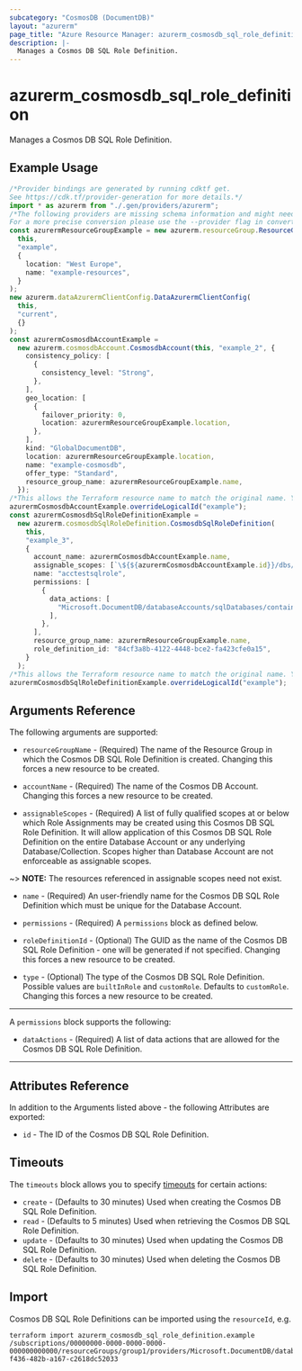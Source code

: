 ```yaml
---
subcategory: "CosmosDB (DocumentDB)"
layout: "azurerm"
page_title: "Azure Resource Manager: azurerm_cosmosdb_sql_role_definition"
description: |-
  Manages a Cosmos DB SQL Role Definition.
---
```


# azurerm\_cosmosdb\_sql\_role\_definition

Manages a Cosmos DB SQL Role Definition.

## Example Usage

```typescript
/*Provider bindings are generated by running cdktf get.
See https://cdk.tf/provider-generation for more details.*/
import * as azurerm from "./.gen/providers/azurerm";
/*The following providers are missing schema information and might need manual adjustments to synthesize correctly: azurerm.
For a more precise conversion please use the --provider flag in convert.*/
const azurermResourceGroupExample = new azurerm.resourceGroup.ResourceGroup(
  this,
  "example",
  {
    location: "West Europe",
    name: "example-resources",
  }
);
new azurerm.dataAzurermClientConfig.DataAzurermClientConfig(
  this,
  "current",
  {}
);
const azurermCosmosdbAccountExample =
  new azurerm.cosmosdbAccount.CosmosdbAccount(this, "example_2", {
    consistency_policy: [
      {
        consistency_level: "Strong",
      },
    ],
    geo_location: [
      {
        failover_priority: 0,
        location: azurermResourceGroupExample.location,
      },
    ],
    kind: "GlobalDocumentDB",
    location: azurermResourceGroupExample.location,
    name: "example-cosmosdb",
    offer_type: "Standard",
    resource_group_name: azurermResourceGroupExample.name,
  });
/*This allows the Terraform resource name to match the original name. You can remove the call if you don't need them to match.*/
azurermCosmosdbAccountExample.overrideLogicalId("example");
const azurermCosmosdbSqlRoleDefinitionExample =
  new azurerm.cosmosdbSqlRoleDefinition.CosmosdbSqlRoleDefinition(
    this,
    "example_3",
    {
      account_name: azurermCosmosdbAccountExample.name,
      assignable_scopes: [`\${${azurermCosmosdbAccountExample.id}}/dbs/sales`],
      name: "acctestsqlrole",
      permissions: [
        {
          data_actions: [
            "Microsoft.DocumentDB/databaseAccounts/sqlDatabases/containers/items/read",
          ],
        },
      ],
      resource_group_name: azurermResourceGroupExample.name,
      role_definition_id: "84cf3a8b-4122-4448-bce2-fa423cfe0a15",
    }
  );
/*This allows the Terraform resource name to match the original name. You can remove the call if you don't need them to match.*/
azurermCosmosdbSqlRoleDefinitionExample.overrideLogicalId("example");

```

## Arguments Reference

The following arguments are supported:

*   `resourceGroupName` - (Required) The name of the Resource Group in which the Cosmos DB SQL Role Definition is created. Changing this forces a new resource to be created.

*   `accountName` - (Required) The name of the Cosmos DB Account. Changing this forces a new resource to be created.

*   `assignableScopes` - (Required) A list of fully qualified scopes at or below which Role Assignments may be created using this Cosmos DB SQL Role Definition. It will allow application of this Cosmos DB SQL Role Definition on the entire Database Account or any underlying Database/Collection. Scopes higher than Database Account are not enforceable as assignable scopes.

\~> **NOTE:** The resources referenced in assignable scopes need not exist.

*   `name` - (Required) An user-friendly name for the Cosmos DB SQL Role Definition which must be unique for the Database Account.

*   `permissions` - (Required) A `permissions` block as defined below.

*   `roleDefinitionId` - (Optional) The GUID as the name of the Cosmos DB SQL Role Definition - one will be generated if not specified. Changing this forces a new resource to be created.

*   `type` - (Optional) The type of the Cosmos DB SQL Role Definition. Possible values are `builtInRole` and `customRole`. Defaults to `customRole`. Changing this forces a new resource to be created.

***

A `permissions` block supports the following:

* `dataActions` - (Required) A list of data actions that are allowed for the Cosmos DB SQL Role Definition.

***

## Attributes Reference

In addition to the Arguments listed above - the following Attributes are exported:

* `id` - The ID of the Cosmos DB SQL Role Definition.

## Timeouts

The `timeouts` block allows you to specify [timeouts](https://www.terraform.io/language/resources/syntax#operation-timeouts) for certain actions:

* `create` - (Defaults to 30 minutes) Used when creating the Cosmos DB SQL Role Definition.
* `read` - (Defaults to 5 minutes) Used when retrieving the Cosmos DB SQL Role Definition.
* `update` - (Defaults to 30 minutes) Used when updating the Cosmos DB SQL Role Definition.
* `delete` - (Defaults to 30 minutes) Used when deleting the Cosmos DB SQL Role Definition.

## Import

Cosmos DB SQL Role Definitions can be imported using the `resourceId`, e.g.

```shell
terraform import azurerm_cosmosdb_sql_role_definition.example /subscriptions/00000000-0000-0000-0000-000000000000/resourceGroups/group1/providers/Microsoft.DocumentDB/databaseAccounts/account1/sqlRoleDefinitions/28b3c337-f436-482b-a167-c2618dc52033
```

